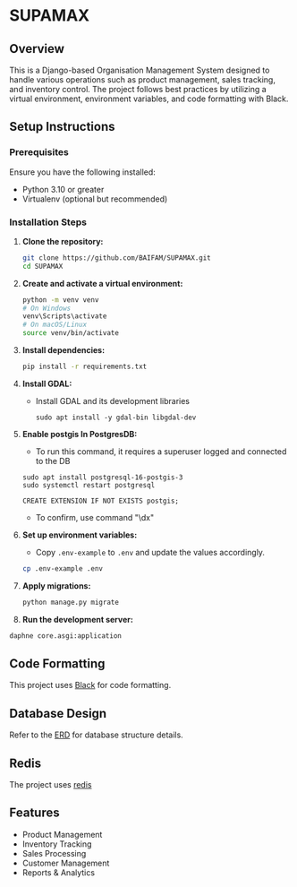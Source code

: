 # SUPAMAX

## Overview
This is a Django-based Organisation Management System designed to handle various operations such as product management, sales tracking, and inventory control. The project follows best practices by utilizing a virtual environment, environment variables, and code formatting with Black.

## Setup Instructions

### Prerequisites
Ensure you have the following installed:
- Python 3.10 or greater
- Virtualenv (optional but recommended)

### Installation Steps

1. **Clone the repository:**
   ```bash
   git clone https://github.com/BAIFAM/SUPAMAX.git
   cd SUPAMAX
   ```

2. **Create and activate a virtual environment:**
   ```bash
   python -m venv venv
   # On Windows
   venv\Scripts\activate
   # On macOS/Linux
   source venv/bin/activate
   ```

3. **Install dependencies:**
   ```bash
   pip install -r requirements.txt
   ```

4. **Install GDAL:**
   - Install GDAL and its development libraries
      ```
      sudo apt install -y gdal-bin libgdal-dev
      ```
5. **Enable postgis In PostgresDB:**
   - To run this command, it requires a superuser logged and connected to the DB
   ```
   sudo apt install postgresql-16-postgis-3
   sudo systemctl restart postgresql
   ```

   ```
   CREATE EXTENSION IF NOT EXISTS postgis;
   ```

   - To confirm, use command "\dx"

6. **Set up environment variables:**
   - Copy `.env-example` to `.env` and update the values accordingly.
   ```bash
   cp .env-example .env
   ```

7. **Apply migrations:**
   ```bash
   python manage.py migrate
   ```

10. **Run the development server:**
   ```bash
   daphne core.asgi:application
   ```

## Code Formatting
This project uses [Black](https://black.readthedocs.io/en/stable/) for code formatting.

## Database Design
Refer to the [ERD](https://drive.google.com/file/d/1u8sCGMIVE-ZJ0ZLSvlWwotukZq1LdGjc/view?usp=sharing) for database structure details.

## Redis
The project uses [redis](https://redis.io/docs/latest/operate/oss_and_stack/install/archive/install-redis/install-redis-on-linux/)

## Features
- Product Management
- Inventory Tracking
- Sales Processing
- Customer Management
- Reports & Analytics
